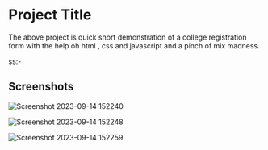 
# Project Title

The above project is quick short demonstration of a college registration form with the help oh html , css and javascript and a pinch of mix madness.

ss:-



## Screenshots


![Screenshot 2023-09-14 152240](https://github.com/Pratik-Khose/registration_form/assets/128592737/d1128d0e-ff24-4297-b79a-c8890332d79a)




![Screenshot 2023-09-14 152248](https://github.com/Pratik-Khose/registration_form/assets/128592737/bacf1966-591c-483c-8acf-9d63100eaf85)




![Screenshot 2023-09-14 152259](https://github.com/Pratik-Khose/registration_form/assets/128592737/03a3912c-19b1-4d10-be0b-64bff93d9caa)
